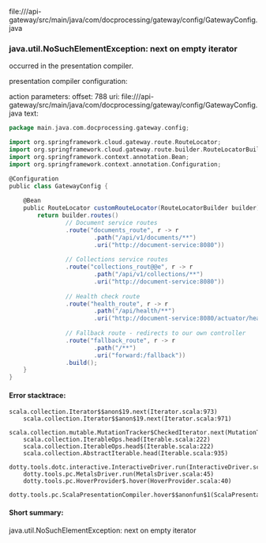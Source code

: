 file://<WORKSPACE>/api-gateway/src/main/java/com/docprocessing/gateway/config/GatewayConfig.java
### java.util.NoSuchElementException: next on empty iterator

occurred in the presentation compiler.

presentation compiler configuration:


action parameters:
offset: 788
uri: file://<WORKSPACE>/api-gateway/src/main/java/com/docprocessing/gateway/config/GatewayConfig.java
text:
```scala
package main.java.com.docprocessing.gateway.config;

import org.springframework.cloud.gateway.route.RouteLocator;
import org.springframework.cloud.gateway.route.builder.RouteLocatorBuilder;
import org.springframework.context.annotation.Bean;
import org.springframework.context.annotation.Configuration;

@Configuration
public class GatewayConfig {
    
    @Bean
    public RouteLocator customRouteLocator(RouteLocatorBuilder builder) {
        return builder.routes()
                // Document service routes
                .route("documents_route", r -> r
                        .path("/api/v1/documents/**")
                        .uri("http://document-service:8080"))
                        
                // Collections service routes
                .route("collections_rout@@e", r -> r
                        .path("/api/v1/collections/**")
                        .uri("http://document-service:8080"))
                
                // Health check route
                .route("health_route", r -> r
                        .path("/api/health/**")
                        .uri("http://document-service:8080/actuator/health"))
                
                // Fallback route - redirects to our own controller
                .route("fallback_route", r -> r
                        .path("/**")
                        .uri("forward:/fallback"))
                .build();
    }
}

```



#### Error stacktrace:

```
scala.collection.Iterator$$anon$19.next(Iterator.scala:973)
	scala.collection.Iterator$$anon$19.next(Iterator.scala:971)
	scala.collection.mutable.MutationTracker$CheckedIterator.next(MutationTracker.scala:76)
	scala.collection.IterableOps.head(Iterable.scala:222)
	scala.collection.IterableOps.head$(Iterable.scala:222)
	scala.collection.AbstractIterable.head(Iterable.scala:935)
	dotty.tools.dotc.interactive.InteractiveDriver.run(InteractiveDriver.scala:164)
	dotty.tools.pc.MetalsDriver.run(MetalsDriver.scala:45)
	dotty.tools.pc.HoverProvider$.hover(HoverProvider.scala:40)
	dotty.tools.pc.ScalaPresentationCompiler.hover$$anonfun$1(ScalaPresentationCompiler.scala:376)
```
#### Short summary: 

java.util.NoSuchElementException: next on empty iterator